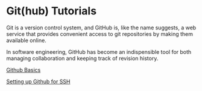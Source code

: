 # Git(hub) Tutorials

Git is a version control system, and GitHub is, like the name suggests, a web service that provides convenient access to git repositories by making them available online.

In software engineering, GitHub has become an indispensible tool for both managing collaboration and keeping track of revision history.

[Github Basics](basics.md)

[Setting up Github for SSH](ssh.md)
